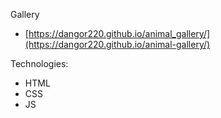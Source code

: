 Gallery

* [https://dangor220.github.io/animal_gallery/](https://dangor220.github.io/animal-gallery/)

Technologies:
* HTML
* CSS
* JS
